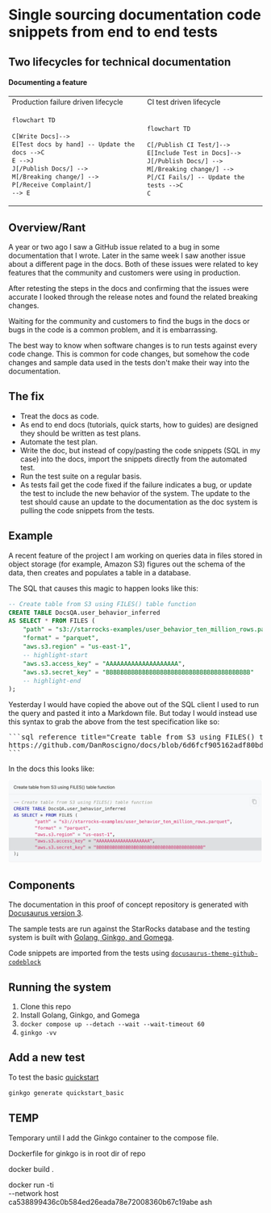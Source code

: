 # Single sourcing documentation code snippets from end to end tests

## Two lifecycles for technical documentation

#### Documenting a feature

<table>
<tr>
<td> Production failure driven lifecycle </td> <td> CI test driven lifecycle </td>
</tr>
<tr>
<td>

```mermaid
flowchart TD

C[Write Docs]--> 
E[Test docs by hand] -- Update the docs -->C
E -->J
J[/Publish Docs/] -->
M[/Breaking change/] -->
P[/Receive Complaint/] 
--> E
```

</td>
<td><br/>

```mermaid
flowchart TD

C[/Publish CI Test/]--> 
E[Include Test in Docs]--> 
J[/Publish Docs/] -->
M[/Breaking change/] -->
P[/CI Fails/] -- Update the tests -->C
C
```

</td>
</tr>
</table>

## Overview/Rant

A year or two ago I saw a GitHub issue related to a bug in some documentation
that I wrote. Later in the same week I saw another issue about a different page
in the docs. Both of these issues were related to key features that the 
community and customers were using in production.

After retesting the steps in the docs and confirming that the issues were
accurate I looked through the release notes and found the related breaking
changes.

Waiting for the community and customers to find the bugs in the docs or bugs in
the code is a common problem, and it is embarrassing.

The best way to know when software changes is to run tests against every code
change. This is common for code changes, but somehow the code changes and sample
data used in the tests don't make their way into the documentation.

## The fix

- Treat the docs as code.
- As end to end docs (tutorials, quick starts, how to guides) are designed they
should be written as test plans.
- Automate the test plan.
- Write the doc, but instead of copy/pasting the code snippets (SQL in my case)
into the docs, import the snippets directly from the automated test.
- Run the test suite on a regular basis.
- As tests fail get the code fixed if the failure indicates a bug, or update the
test to include the new behavior of the system. The update to the test should cause
an update to the documentation as the doc system is pulling the code snippets
from the tests.

## Example

A recent feature of the project I am working on queries data in files stored
in object storage (for example, Amazon S3) figures out the schema of the data, then
creates and populates a table in a database.

The SQL that causes this magic to happen looks like this:

```sql
-- Create table from S3 using FILES() table function
CREATE TABLE DocsQA.user_behavior_inferred
AS SELECT * FROM FILES (
	"path" = "s3://starrocks-examples/user_behavior_ten_million_rows.parquet",
	"format" = "parquet",
	"aws.s3.region" = "us-east-1",
	-- highlight-start
	"aws.s3.access_key" = "AAAAAAAAAAAAAAAAAAAA",
	"aws.s3.secret_key" = "BBBBBBBBBBBBBBBBBBBBBBBBBBBBBBBBBBBBBBBB"
	-- highlight-end
);
```

Yesterday I would have copied the above out of the SQL client I used to run
the query and pasted it into a Markdown file. But today I would instead use
this syntax to grab the above from the test specification like so:

<pre>
```sql reference title="Create table from S3 using FILES() table function"
https://github.com/DanRoscigno/docs/blob/6d6fcf905162adf80bd094cb9dd133a5c557bdd3/SQL/files_table_fxn.sql#L1-L11
```
</pre>

In the docs this looks like:

![code snippet rendered](./img/testSQL.png)

## Components

The documentation in this proof of concept repository is generated with 
[Docusaurus version 3](https://docusaurus.io/).

The sample tests are run against the StarRocks database and the testing system
is built with [Golang, Ginkgo, and Gomega](https://onsi.github.io/ginkgo/).

Code snippets are imported from the tests using [`docusaurus-theme-github-codeblock`](https://github.com/christian-bromann/docusaurus-theme-github-codeblock/blob/main/README.md)

## Running the system

1. Clone this repo
1. Install Golang, Ginkgo, and Gomega
1. `docker compose up --detach --wait --wait-timeout 60`
1. `ginkgo -vv`

## Add a new test

To test the basic [quickstart](https://docs.starrocks.io/docs/quick_start/shared-nothing/)

```bash
ginkgo generate quickstart_basic
```

## TEMP

Temporary until I add the Ginkgo container to the compose file.

Dockerfile for ginkgo is in root dir of repo

docker build .

docker run  -ti \
--network host \
ca538899436c0b584ed26eada78e72008360b67c19abe ash
